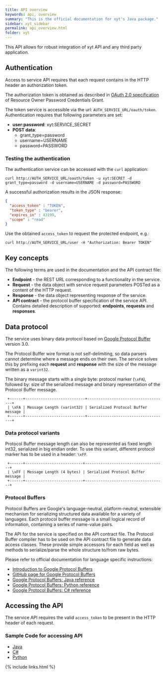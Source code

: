 ```yaml
---
title: API overview
keywords: api, overview
summary: "This is the official documentation for xyt's Java package."
sidebar: xyt_sidebar
permalink: api_overview.html
folder: xyt
---
```


This API allows for robust integration of xyt API and any third party application.

## Authentication

Access to service API requires that each request contains in the HTTP header an authorization token.

The authorization token is obtained as described in [OAuth 2.0 specification](http://tools.ietf.org/html/rfc6749#section-4.3) of
Resource Owner Password Credentials Grant.

The token service is accessible via the url: `AUTH_SERVICE_URL/oauth/token`.
Authentication requires that following parameters are set:

* **user:password**: xyt:SERVICE_SECRET
* **POST data**:
    * grant_type=password
    * username=USERNAME
    * password=PASSWORD


### Testing the authentication

The authentication service can be accessed with the `curl` application:

```shell
curl http://AUTH_SERVICE_URL/oauth/token -u xyt:SECRET -d grant_type=password -d username=USERNAME -d password=PASSWORD
```

A successful authorization results in the JSON response:

```json
{
  "access_token" : "TOKEN",
  "token_type" : "bearer",
  "expires_in" : 43199,
  "scope" : "read"
}
```

Use the obtained `access_token` to request the protected endpoint, e.g.:

```shell
curl http://AUTH_SERVICE_URL/user -H "Authorization: Bearer TOKEN"
```

## Key concepts

The following terms are used in the documentation and the API contract file:

 * **Endpoint** - the REST URL corresponding to a functionality in the service.
 * **Request** - the data object with service request parameters POSTed as a content of the HTTP request.
 * **Response** - the data object representing response of the service.
 * **API contract** - the protocol buffer specification of the service API. Contains detailed description of supported: **endpoints**, **requests**
   and **responses**.


## Data protocol

The service uses binary data protocol based on [Google Protocol Buffer](https://developers.google.com/protocol-buffers/) version 3.0.

The Protocol Buffer wire format is not self-delimiting, so data parsers cannot determine where a message ends on their own. The service
solves this by prefixing each **request** and **response** with the size of the message written as a `varint32`.

The binary message starts with a single byte: protocol marker (`\xFA`), followed by: size of the serialized message and binary representation of the
Protocol Buffer message.

```
 +------+---------------------------+------------------------------------+
 | \xFA | Message Length (varint32) | Serialized Protocol Buffer message |
 +------+---------------------------+------------------------------------+
```

### Data protocol variants

Protocol Buffer message length can also be represented as fixed length int32, serialized in big endian order. To use this variant, different protocol
marker has to be used in a header: `\xFF`.

```
 +------+--------------------------+------------------------------------+
 | \xFF | Message Length (4 bytes) | Serialized Protocol Buffer message |
 +------+--------------------------+------------------------------------+
```


### Protocol Buffers

Protocol Buffers are Google's language-neutral, platform-neutral, extensible mechanism for serializing structured data available for a variety of
languages. Each protocol buffer message is a small logical record of information, containing a series of name-value pairs.

The API for the service is specified on the API contract file. The Protocol Buffer compiler has to be used on the API contract file to generate
data access classes. These provide simple accessors for each field as well as methods to serialize/parse the whole structure to/from raw bytes.

Please refer to official documentation for language specific instructions:

 * [Introduction to Google Protocol Buffers](https://developers.google.com/protocol-buffers/)
 * [GitHub page for Google Protocol Buffers](https://github.com/google/protobuf)
 * [Google Protocol Buffers: Java reference](https://developers.google.com/protocol-buffers/docs/reference/java-generated#message)
 * [Google Protocol Buffers: Python reference](https://developers.google.com/protocol-buffers/docs/reference/python-generated#message)
 * [Google Protocol Buffers: C# reference](https://developers.google.com/protocol-buffers/docs/reference/csharp-generated)


## Accessing the API

The service API requires the valid `access_token` to be present in the HTTP header of each request.

### Sample Code for accessing API

 * [Java](api_sample_java.html)
 * [C#](api_sample_csharp.html)
 * [Python](api_sample_python.html)

{% include links.html %}
